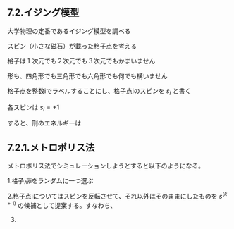 ## 7.2.イジング模型

大学物理の定番であるイジング模型を調べる

スピン（小さな磁石）が載った格子点を考える

格子は１次元でも２次元でも３次元でもかまいません

形も、四角形でも三角形でも六角形でも何でも構いません

格子点を整数iでラベルすることにし、格子点iのスピンを $s_i$ と書く

各スピンは $s_i = +1$

すると、刑のエネルギーは
## 7.2.1.メトロポリス法

メトロポリス法でシミュレーションしようとすると以下のようになる。

1.格子点iをランダムに一つ選ぶ

2.格子点iについてはスピンを反転させて、それ以外はそのままにしたものを ${s^{(k+1)}}$ の候補として提案する。すなわち、



3.